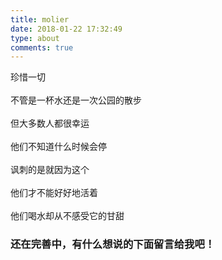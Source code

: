 ```yaml
---
title: molier
date: 2018-01-22 17:32:49
type: about
comments: true
---
```

<!-- 标签 方式，要求版本在0.4.5或以上 -->


珍惜一切 <br> <br> 不管是一杯水还是一次公园的散步 <br> <br> 但大多数人都很幸运 <br> <br> 他们不知道什么时候会停 <br> <br> 讽刺的是就因为这个 <br> <br> 他们才不能好好地活着 <br> <br> 他们喝水却从不感受它的甘甜



### 还在完善中，有什么想说的下面留言给我吧！
